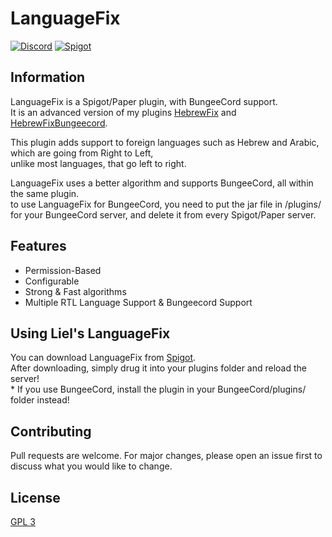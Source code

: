 # LanguageFix

[![Discord](https://img.shields.io/discord/416652224505184276?color=%235865F2&label=Join%20My%20Discord)](https://discord.gg/NzgBrqR)
[![Spigot](https://img.shields.io/badge/dynamic/json?color=yellow&label=Check%20it%20on%20Spigot&query=downloads&suffix=%20Downloads&url=https%3A%2F%2Fapi.spiget.org%2Fv2%2Fresources%2F85682)](https://www.spigotmc.org/resources/85682/)

## Information
LanguageFix is a Spigot/Paper plugin, with BungeeCord support.
<br>It is an advanced version of my plugins [HebrewFix](https://bitbucket.org/hebrewfix/hebrewfix-plugin/src/develop/) and [HebrewFixBungeecord](https://github.com/LielAmar/HebrewFixBungeecord/tree/master).

This plugin adds support to foreign languages such as Hebrew and Arabic, which are going from Right to Left,
<br>unlike most languages, that go left to right.

LanguageFix uses a better algorithm and supports BungeeCord, all within the same plugin.
<br>to use LanguageFix for BungeeCord, you need to put the jar file in /plugins/ for your BungeeCord server, and delete it from every Spigot/Paper server.

## Features
* Permission-Based
* Configurable
* Strong & Fast algorithms
* Multiple RTL Language Support
& Bungeecord Support

## Using Liel's LanguageFix
You can download LanguageFix from [Spigot](https://www.spigotmc.org/resources/language-fix.85682/).
<br>After downloading, simply drug it into your plugins folder and reload the server!
<br>* If you use BungeeCord, install the plugin in your BungeeCord/plugins/ folder instead!

## Contributing
Pull requests are welcome. For major changes, please open an issue first to discuss what you would like to change.

## License
[GPL 3](https://choosealicense.com/licenses/agpl-3.0/)

